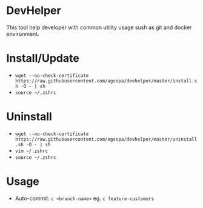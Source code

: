 # DevHelper

This tool help developer with common utility usage sush as git and docker environment.


# Install/Update

- `wget --no-check-certificate https://raw.githubusercontent.com/agsspa/devhelper/master/install.sh -O - | sh`
- `source ~/.zshrc`

# Uninstall

- `wget --no-check-certificate https://raw.githubusercontent.com/agsspa/devhelper/master/uninstall.sh -O - | sh`
- `vim ~/.zshrc`
- `source ~/.zshrc`


# Usage

- Auto-commit: `c <branch-name>` eg. `c feature-customers`

